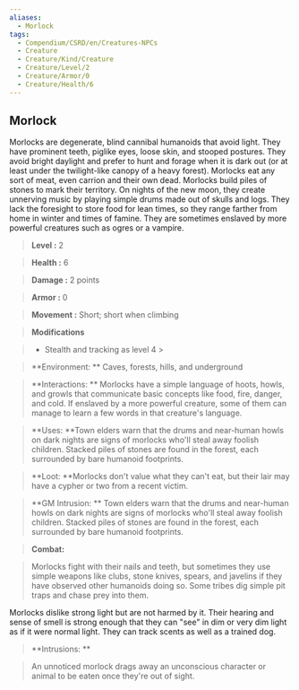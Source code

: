 ```yaml
---
aliases:
  - Morlock
tags:
  - Compendium/CSRD/en/Creatures-NPCs
  - Creature
  - Creature/Kind/Creature
  - Creature/Level/2
  - Creature/Armor/0
  - Creature/Health/6
---
```

  
    
## Morlock    
Morlocks are degenerate, blind cannibal humanoids that avoid light. They have prominent teeth, piglike eyes, loose skin, and stooped postures. They avoid bright daylight and prefer to hunt and forage when it is dark out (or at least under the twilight-like canopy of a heavy forest). Morlocks eat any sort of meat, even carrion and their own dead. Morlocks build piles of stones to mark their territory. On nights of the new moon, they create unnerving music by playing simple drums made out of skulls and logs. They lack the foresight to store food for lean times, so they range farther from home in winter and times of famine. They are sometimes enslaved by more powerful creatures such as ogres or a vampire.    
  
    
> **Level :** 2    
> **Health :** 6    
> **Damage :** 2 points    
> **Armor :** 0    
> **Movement :** Short; short when climbing    
> **Modifications**    
>- Stealth and tracking as level 4 >  
>    
> **Environment: ** Caves, forests, hills, and underground    
> **Interactions: ** Morlocks have a simple language of hoots, howls, and growls that communicate basic concepts like food, fire, danger, and cold. If enslaved by a more powerful creature, some of them can manage to learn a few words in that creature's language.    
> **Uses: **Town elders warn that the drums and near-human howls on dark nights are signs of morlocks who'll steal away foolish children. Stacked piles of stones are found in the forest, each surrounded by bare humanoid footprints.    
> **Loot: **Morlocks don't value what they can't eat, but their lair may have a cypher or two from a recent victim.    
> **GM Intrusion: ** Town elders warn that the drums and near-human howls on dark nights are signs of morlocks who'll steal away foolish children. Stacked piles of stones are found in the forest, each surrounded by bare humanoid footprints.    
  
> **Combat:**   
> Morlocks fight with their nails and teeth, but sometimes they use simple weapons like clubs, stone knives, spears, and javelins if they have observed other humanoids doing so. Some tribes dig simple pit traps and chase prey into them.   
Morlocks dislike strong light but are not harmed by it. Their hearing and sense of smell is strong enough that they can "see" in dim or very dim light as if it were normal light. They can track scents as well as a trained dog.    
    
  
> **Intrusions: **   
> An unnoticed morlock drags away an unconscious character or animal to be eaten once they're out of sight.    

